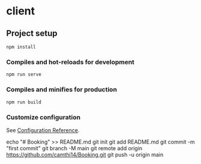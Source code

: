 # client

## Project setup

```
npm install
```

### Compiles and hot-reloads for development

```
npm run serve
```

### Compiles and minifies for production

```
npm run build
```

### Customize configuration

See [Configuration Reference](https://cli.vuejs.org/config/).

echo "# Booking" >> README.md
git init
git add README.md
git commit -m "first commit"
git branch -M main
git remote add origin https://github.com/camthi14/Booking.git
git push -u origin main
